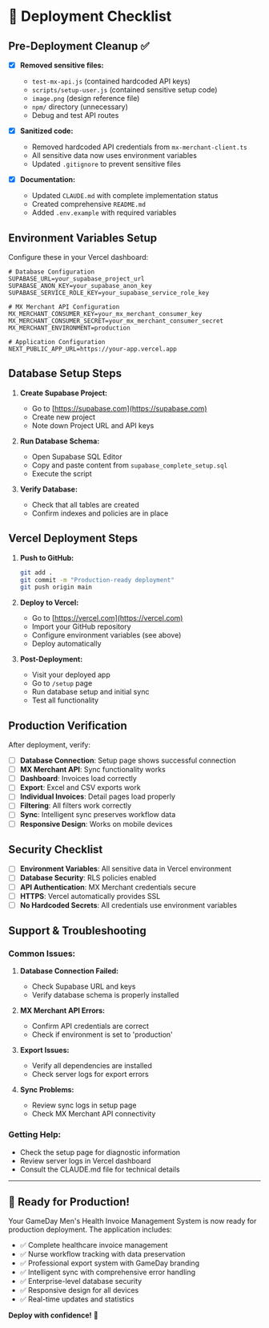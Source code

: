 # 🚀 Deployment Checklist

## Pre-Deployment Cleanup ✅

- [x] **Removed sensitive files:**
  - `test-mx-api.js` (contained hardcoded API keys)
  - `scripts/setup-user.js` (contained sensitive setup code)
  - `image.png` (design reference file)
  - `npm/` directory (unnecessary)
  - Debug and test API routes

- [x] **Sanitized code:**
  - Removed hardcoded API credentials from `mx-merchant-client.ts`
  - All sensitive data now uses environment variables
  - Updated `.gitignore` to prevent sensitive files

- [x] **Documentation:**
  - Updated `CLAUDE.md` with complete implementation status
  - Created comprehensive `README.md`
  - Added `.env.example` with required variables

## Environment Variables Setup

Configure these in your Vercel dashboard:

```env
# Database Configuration
SUPABASE_URL=your_supabase_project_url
SUPABASE_ANON_KEY=your_supabase_anon_key
SUPABASE_SERVICE_ROLE_KEY=your_supabase_service_role_key

# MX Merchant API Configuration
MX_MERCHANT_CONSUMER_KEY=your_mx_merchant_consumer_key
MX_MERCHANT_CONSUMER_SECRET=your_mx_merchant_consumer_secret
MX_MERCHANT_ENVIRONMENT=production

# Application Configuration
NEXT_PUBLIC_APP_URL=https://your-app.vercel.app
```

## Database Setup Steps

1. **Create Supabase Project:**
   - Go to [https://supabase.com](https://supabase.com)
   - Create new project
   - Note down Project URL and API keys

2. **Run Database Schema:**
   - Open Supabase SQL Editor
   - Copy and paste content from `supabase_complete_setup.sql`
   - Execute the script

3. **Verify Database:**
   - Check that all tables are created
   - Confirm indexes and policies are in place

## Vercel Deployment Steps

1. **Push to GitHub:**
   ```bash
   git add .
   git commit -m "Production-ready deployment"
   git push origin main
   ```

2. **Deploy to Vercel:**
   - Go to [https://vercel.com](https://vercel.com)
   - Import your GitHub repository
   - Configure environment variables (see above)
   - Deploy automatically

3. **Post-Deployment:**
   - Visit your deployed app
   - Go to `/setup` page
   - Run database setup and initial sync
   - Test all functionality

## Production Verification

After deployment, verify:

- [ ] **Database Connection**: Setup page shows successful connection
- [ ] **MX Merchant API**: Sync functionality works
- [ ] **Dashboard**: Invoices load correctly
- [ ] **Export**: Excel and CSV exports work
- [ ] **Individual Invoices**: Detail pages load properly
- [ ] **Filtering**: All filters work correctly
- [ ] **Sync**: Intelligent sync preserves workflow data
- [ ] **Responsive Design**: Works on mobile devices

## Security Checklist

- [ ] **Environment Variables**: All sensitive data in Vercel environment
- [ ] **Database Security**: RLS policies enabled
- [ ] **API Authentication**: MX Merchant credentials secure
- [ ] **HTTPS**: Vercel automatically provides SSL
- [ ] **No Hardcoded Secrets**: All credentials use environment variables

## Support & Troubleshooting

### Common Issues:

1. **Database Connection Failed:**
   - Check Supabase URL and keys
   - Verify database schema is properly installed

2. **MX Merchant API Errors:**
   - Confirm API credentials are correct
   - Check if environment is set to 'production'

3. **Export Issues:**
   - Verify all dependencies are installed
   - Check server logs for export errors

4. **Sync Problems:**
   - Review sync logs in setup page
   - Check MX Merchant API connectivity

### Getting Help:

- Check the setup page for diagnostic information
- Review server logs in Vercel dashboard
- Consult the CLAUDE.md file for technical details

---

## 🎉 Ready for Production!

Your GameDay Men's Health Invoice Management System is now ready for production deployment. The application includes:

- ✅ Complete healthcare invoice management
- ✅ Nurse workflow tracking with data preservation
- ✅ Professional export system with GameDay branding
- ✅ Intelligent sync with comprehensive error handling
- ✅ Enterprise-level database security
- ✅ Responsive design for all devices
- ✅ Real-time updates and statistics

**Deploy with confidence!** 🚀